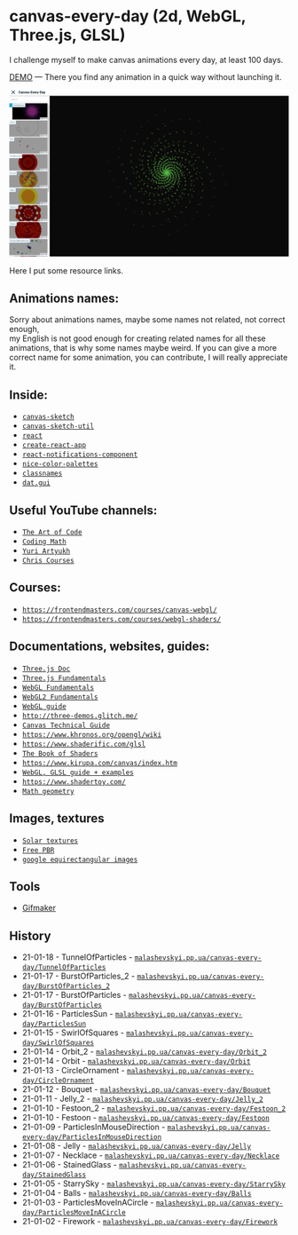 # canvas-every-day (2d, WebGL, Three.js, GLSL)
I challenge myself to make canvas animations every day, at least 100 days.

[DEMO](https://fir-images-fad02.web.app/) — There you find any animation in a quick way without launching it.

![Screenshot](screenshot.png)

Here I put some resource links.

## Animations names:
Sorry about animations names, maybe some names not related, not correct enough, </br> my English is not good enough for creating related names for all these animations, that is why some names maybe weird.
If you can give a more correct name for some animation, you can contribute, I will really appreciate it.

## Inside:
- [`canvas-sketch`](https://github.com/mattdesl/canvas-sketch)
- [`canvas-sketch-util`](https://github.com/mattdesl/canvas-sketch-util)
- [`react`](https://github.com/facebook/react)
- [`create-react-app`](https://github.com/facebook/create-react-app)
- [`react-notifications-component`](https://github.com/teodosii/react-notifications-component)
- [`nice-color-palettes`](https://github.com/Jam3/nice-color-palettes)
- [`classnames`](https://github.com/JedWatson/classnames)
- [`dat.gui`](https://github.com/dataarts/dat.gui)

## Useful YouTube channels:
- [`The Art of Code`](https://www.youtube.com/c/TheArtofCodeIsCool/videos)
- [`Coding Math`](https://www.youtube.com/user/codingmath/videos)
- [`Yuri Artyukh`](https://www.youtube.com/user/flintyara/videos)
- [`Chris Courses`](https://www.youtube.com/c/ChrisCourses/videos)

## Courses:
- [`https://frontendmasters.com/courses/canvas-webgl/`](https://frontendmasters.com/courses/canvas-webgl/)
- [`https://frontendmasters.com/courses/webgl-shaders/`](https://frontendmasters.com/courses/webgl-shaders/)

## Documentations, websites, guides:
- [`Three.js Doc`](https://threejs.org/docs/index.html#manual/en/introduction/Creating-a-scene)
- [`Three.js Fundamentals`](https://threejsfundamentals.org/)
- [`WebGL Fundamentals`](https://webglfundamentals.org/)
- [`WebGL2 Fundamentals`](https://webgl2fundamentals.org/)
- [`WebGL guide`](https://xem.github.io/articles/webgl-guide.html)
- [`http://three-demos.glitch.me/`](http://three-demos.glitch.me/)
- [`Canvas Technical Guide`](https://docs.unrealengine.com/udk/Three/CanvasTechnicalGuide.html)
- [`https://www.khronos.org/opengl/wiki`](https://www.khronos.org/opengl/wiki)
- [`https://www.shaderific.com/glsl`](https://www.shaderific.com/glsl)
- [`The Book of Shaders`](https://thebookofshaders.com/)
- [`https://www.kirupa.com/canvas/index.htm`](https://www.kirupa.com/canvas/index.htm)
- [`WebGL, GLSL guide + examples`](https://webglsamples.org/google-io/2011/index.html)
- [`https://www.shadertoy.com/`](https://www.shadertoy.com/)
- [`Math geometry`](https://mathsisfun.com/geometry/unit-circle.html)

## Images, textures
- [`Solar textures`](https://www.solarsystemscope.com/textures/)
- [`Free PBR`](https://freepbr.com/)
- [`google equirectangular images`](https://www.google.com/search?q=equirectangular+images&tbm=isch&ved=2ahUKEwialqrCyIDuAhUI_hoKHRZvC2gQ2-cCegQIABAA&oq=equirectangular+images&gs_lcp=CgNpbWcQA1CsbFjsbWC9b2gAcAB4AIAB9QKIAfUCkgEDMy0xmAEAoAEBqgELZ3dzLXdpei1pbWfAAQE&sclient=img&ei=KSTyX9rdH4j8a5bercAG&bih=1276&biw=2560#imgrc=Nlw8VvEHmTpjNM)

## Tools
- [Gifmaker](https://gifmaker.me/)

## History
- 21-01-18 - TunnelOfParticles         - [`malashevskyi.pp.ua/canvas-every-day/TunnelOfParticles`](https://malashevskyi.pp.ua/canvas-every-day/TunnelOfParticles)
- 21-01-17 - BurstOfParticles_2        - [`malashevskyi.pp.ua/canvas-every-day/BurstOfParticles_2`](https://malashevskyi.pp.ua/canvas-every-day/BurstOfParticles_2)
- 21-01-17 - BurstOfParticles          - [`malashevskyi.pp.ua/canvas-every-day/BurstOfParticles`](https://malashevskyi.pp.ua/canvas-every-day/BurstOfParticles)
- 21-01-16 - ParticlesSun              - [`malashevskyi.pp.ua/canvas-every-day/ParticlesSun`](https://malashevskyi.pp.ua/canvas-every-day/ParticlesSun)
- 21-01-15 - SwirlOfSquares            - [`malashevskyi.pp.ua/canvas-every-day/SwirlOfSquares`](https://malashevskyi.pp.ua/canvas-every-day/SwirlOfSquares)
- 21-01-14 - Orbit_2                   - [`malashevskyi.pp.ua/canvas-every-day/Orbit_2`](https://malashevskyi.pp.ua/canvas-every-day/Orbit_2)
- 21-01-14 - Orbit                     - [`malashevskyi.pp.ua/canvas-every-day/Orbit`](https://malashevskyi.pp.ua/canvas-every-day/Orbit)
- 21-01-13 - CircleOrnament            - [`malashevskyi.pp.ua/canvas-every-day/CircleOrnament`](https://malashevskyi.pp.ua/canvas-every-day/CircleOrnament)
- 21-01-12 - Bouquet                   - [`malashevskyi.pp.ua/canvas-every-day/Bouquet`](https://malashevskyi.pp.ua/canvas-every-day/Bouquet)
- 21-01-11 - Jelly_2                   - [`malashevskyi.pp.ua/canvas-every-day/Jelly_2`](https://malashevskyi.pp.ua/canvas-every-day/Jelly_2)
- 21-01-10 - Festoon_2                 - [`malashevskyi.pp.ua/canvas-every-day/Festoon_2`](https://malashevskyi.pp.ua/canvas-every-day/Festoon_2)
- 21-01-10 - Festoon                   - [`malashevskyi.pp.ua/canvas-every-day/Festoon`](https://malashevskyi.pp.ua/canvas-every-day/Festoon)
- 21-01-09 - ParticlesInMouseDirection - [`malashevskyi.pp.ua/canvas-every-day/ParticlesInMouseDirection`](https://malashevskyi.pp.ua/canvas-every-day/ParticlesInMouseDirection)
- 21-01-08 - Jelly                     - [`malashevskyi.pp.ua/canvas-every-day/Jelly`](https://malashevskyi.pp.ua/canvas-every-day/Jelly)
- 21-01-07 - Necklace                  - [`malashevskyi.pp.ua/canvas-every-day/Necklace`](https://malashevskyi.pp.ua/canvas-every-day/Necklace)
- 21-01-06 - StainedGlass              - [`malashevskyi.pp.ua/canvas-every-day/StainedGlass`](https://malashevskyi.pp.ua/canvas-every-day/StainedGlass)
- 21-01-05 - StarrySky                 - [`malashevskyi.pp.ua/canvas-every-day/StarrySky`](https://malashevskyi.pp.ua/canvas-every-day/StarrySky)
- 21-01-04 - Balls                     - [`malashevskyi.pp.ua/canvas-every-day/Balls`](https://malashevskyi.pp.ua/canvas-every-day/Balls)
- 21-01-03 - ParticlesMoveInACircle    - [`malashevskyi.pp.ua/canvas-every-day/ParticlesMoveInACircle`](https://malashevskyi.pp.ua/canvas-every-day/ParticlesMoveInACircle) 
- 21-01-02 - Firework                  - [`malashevskyi.pp.ua/canvas-every-day/Firework`](https://malashevskyi.pp.ua/canvas-every-day/Firework)










